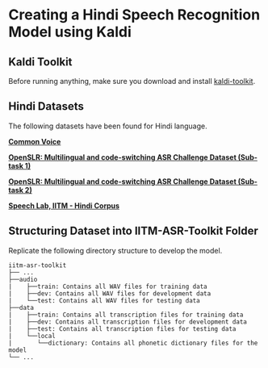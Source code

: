 # Creating a Hindi Speech Recognition Model using Kaldi
<!-- TODO: Description of project -->

## Kaldi Toolkit
Before running anything, make sure you download and install [kaldi-toolkit](https://kaldi-asr.org/doc/install.html).

## Hindi Datasets
The following datasets have been found for Hindi language.

**[Common Voice](https://commonvoice.mozilla.org/en/datasets)**

**[OpenSLR: Multilingual and code-switching ASR Challenge Dataset (Sub-task 1)](http://www.openslr.org/103/)**

**[OpenSLR: Multilingual and code-switching ASR Challenge Dataset (Sub-task 2)](http://www.openslr.org/104/)**

**[Speech Lab, IITM - Hindi Corpus](https://sites.google.com/view/asr-challenge/home)**

## Structuring Dataset into IITM-ASR-Toolkit Folder
Replicate the following directory structure to develop the model.

    iitm-asr-toolkit
    ├── ...
    ├──audio
    |    ├──train: Contains all WAV files for training data
    |    ├──dev: Contains all WAV files for development data
    |    └──test: Contains all WAV files for testing data
    ├──data
    |    ├──train: Contains all transcription files for training data
    |    ├──dev: Contains all transcription files for development data
    |    ├──test: Contains all transcription files for testing data
    |    └──local
    |       └──dictionary: Contains all phonetic dictionary files for the model
    └── ...
